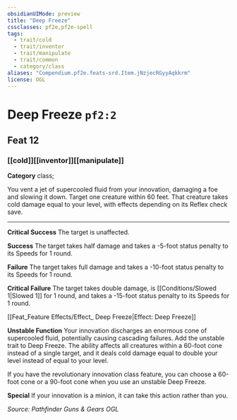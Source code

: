 ```yaml
---
obsidianUIMode: preview
title: "Deep Freeze"
cssclasses: pf2e,pf2e-spell
tags:
  - trait/cold
  - trait/inventor
  - trait/manipulate
  - trait/common
  - category/class
aliases: "Compendium.pf2e.feats-srd.Item.jNzjecRGyyAqkkrm"
license: OGL
---
```

# Deep Freeze `pf2:2`
## Feat 12
### [[cold]][[inventor]][[manipulate]]

**Category** class; 




You vent a jet of supercooled fluid from your innovation, damaging a foe and slowing it down. Target one creature within 60 feet. That creature takes cold damage equal to your level, with effects depending on its Reflex check save.

* * *

**Critical Success** The target is unaffected.

**Success** The target takes half damage and takes a -5-foot status penalty to its Speeds for 1 round.

**Failure** The target takes full damage and takes a -10-foot status penalty to its Speeds for 1 round.

**Critical Failure** The target takes double damage, is [[Conditions/Slowed 1|Slowed 1]] for 1 round, and takes a -15-foot status penalty to its Speeds for 1 round.

[[Feat_Feature Effects/Effect_ Deep Freeze|Effect: Deep Freeze]]

**Unstable Function** Your innovation discharges an enormous cone of supercooled fluid, potentially causing cascading failures. Add the unstable trait to Deep Freeze. The ability affects all creatures within a 60-foot cone instead of a single target, and it deals cold damage equal to double your level instead of equal to your level.

If you have the revolutionary innovation class feature, you can choose a 60-foot cone or a 90-foot cone when you use an unstable Deep Freeze.

**Special** If your innovation is a minion, it can take this action rather than you.

*Source: Pathfinder Guns & Gears*
*OGL*